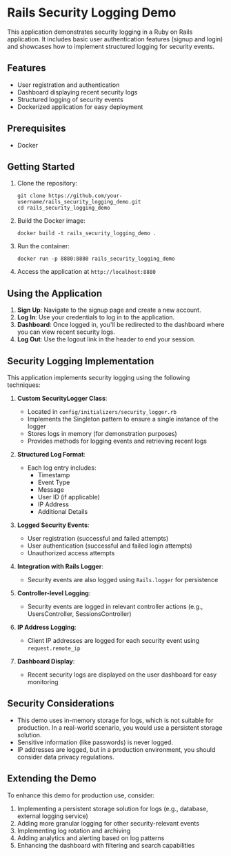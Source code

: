 # Rails Security Logging Demo

This application demonstrates security logging in a Ruby on Rails application. It includes basic user authentication features (signup and login) and showcases how to implement structured logging for security events.

## Features

- User registration and authentication
- Dashboard displaying recent security logs
- Structured logging of security events
- Dockerized application for easy deployment

## Prerequisites

- Docker

## Getting Started

1. Clone the repository:
   ```
   git clone https://github.com/your-username/rails_security_logging_demo.git
   cd rails_security_logging_demo
   ```

2. Build the Docker image:
   ```
   docker build -t rails_security_logging_demo .
   ```

3. Run the container:
   ```
   docker run -p 8880:8880 rails_security_logging_demo
   ```

4. Access the application at `http://localhost:8880`

## Using the Application

1. **Sign Up**: Navigate to the signup page and create a new account.
2. **Log In**: Use your credentials to log in to the application.
3. **Dashboard**: Once logged in, you'll be redirected to the dashboard where you can view recent security logs.
4. **Log Out**: Use the logout link in the header to end your session.

## Security Logging Implementation

This application implements security logging using the following techniques:

1. **Custom SecurityLogger Class**: 
   - Located in `config/initializers/security_logger.rb`
   - Implements the Singleton pattern to ensure a single instance of the logger
   - Stores logs in memory (for demonstration purposes)
   - Provides methods for logging events and retrieving recent logs

2. **Structured Log Format**:
   - Each log entry includes:
     - Timestamp
     - Event Type
     - Message
     - User ID (if applicable)
     - IP Address
     - Additional Details

3. **Logged Security Events**:
   - User registration (successful and failed attempts)
   - User authentication (successful and failed login attempts)
   - Unauthorized access attempts

4. **Integration with Rails Logger**:
   - Security events are also logged using `Rails.logger` for persistence

5. **Controller-level Logging**:
   - Security events are logged in relevant controller actions (e.g., UsersController, SessionsController)

6. **IP Address Logging**:
   - Client IP addresses are logged for each security event using `request.remote_ip`

7. **Dashboard Display**:
   - Recent security logs are displayed on the user dashboard for easy monitoring

## Security Considerations

- This demo uses in-memory storage for logs, which is not suitable for production. In a real-world scenario, you would use a persistent storage solution.
- Sensitive information (like passwords) is never logged.
- IP addresses are logged, but in a production environment, you should consider data privacy regulations.

## Extending the Demo

To enhance this demo for production use, consider:

1. Implementing a persistent storage solution for logs (e.g., database, external logging service)
2. Adding more granular logging for other security-relevant events
3. Implementing log rotation and archiving
4. Adding analytics and alerting based on log patterns
5. Enhancing the dashboard with filtering and search capabilities